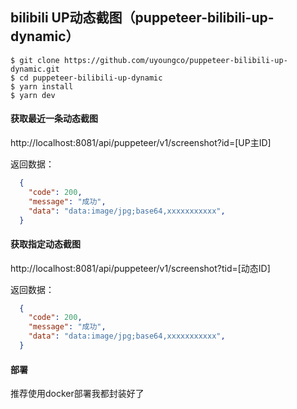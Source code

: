 ## bilibili UP动态截图（puppeteer-bilibili-up-dynamic）


```shell
$ git clone https://github.com/uyoungco/puppeteer-bilibili-up-dynamic.git
$ cd puppeteer-bilibili-up-dynamic
$ yarn install
$ yarn dev
```

#### 获取最近一条动态截图
http://localhost:8081/api/puppeteer/v1/screenshot?id=[UP主ID]

返回数据：
```json
  {
    "code": 200,
    "message": "成功",
    "data": "data:image/jpg;base64,xxxxxxxxxxx",
  }
```

#### 获取指定动态截图
http://localhost:8081/api/puppeteer/v1/screenshot?tid=[动态ID]

返回数据：
```json
  {
    "code": 200,
    "message": "成功",
    "data": "data:image/jpg;base64,xxxxxxxxxxx",
  }
```

#### 部署

推荐使用docker部署我都封装好了
